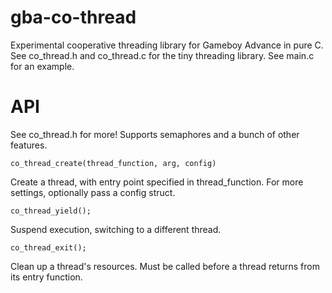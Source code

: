 # gba-co-thread

Experimental cooperative threading library for Gameboy Advance in pure C. See co_thread.h and co_thread.c for the tiny threading library. See main.c for an example. 


# API

See co_thread.h for more! Supports semaphores and a bunch of other features.


`co_thread_create(thread_function, arg, config)`

Create a thread, with entry point specified in thread_function. For more
settings, optionally pass a config struct.


`co_thread_yield();`

Suspend execution, switching to a different thread.


`co_thread_exit();`

Clean up a thread's resources. Must be called before a thread returns from its entry function.
